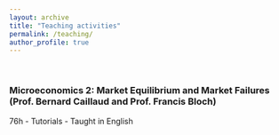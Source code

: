 ```yaml
---
layout: archive
title: "Teaching activities"
permalink: /teaching/
author_profile: true
---
```


<br/>

### Microeconomics 2: Market Equilibrium and Market Failures (Prof. Bernard Caillaud and Prof. Francis Bloch)

76h - Tutorials - Taught in English

